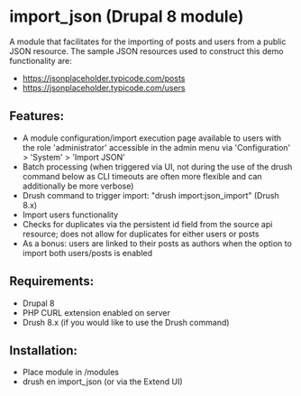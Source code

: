 # import_json (Drupal 8 module)

A module that facilitates for the importing of posts and users from a public JSON resource. The sample JSON resources used to construct this demo functionality are:

- https://jsonplaceholder.typicode.com/posts
- https://jsonplaceholder.typicode.com/users

## Features:
- A module configuration/import execution page available to users with the role 'administrator' accessible in the admin menu via 'Configuration' > 'System' > 'Import JSON'
- Batch processing (when triggered via UI, not during the use of the drush command below as CLI timeouts are often more flexible and can additionally be more verbose)
- Drush command to trigger import: "drush import:json_import" (Drush 8.x)
- Import users functionality
- Checks for duplicates via the persistent id field from the source api resource; does not allow for duplicates for either users or posts
- As a bonus: users are linked to their posts as authors when the option to import both users/posts is enabled

## Requirements:
- Drupal 8
- PHP CURL extension enabled on server
- Drush 8.x (if you would like to use the Drush command)

## Installation:
- Place module in /modules
- drush en import_json (or via the Extend UI)
